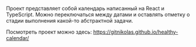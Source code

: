 Проект представляет собой календарь написанный на React и TypeScript.
Можно переключаться между датами и оставлять отметку о стадии выполнения какой-то абстрактной задачи.

Посмотреть проект можно здесь: https://gitnikolas.github.io/healthy-calendar/